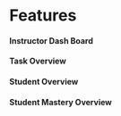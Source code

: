 # Features

#### Instructor Dash Board

#### Task Overview

#### Student Overview

#### Student Mastery Overview
